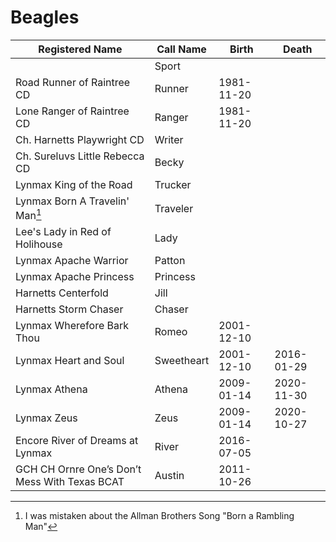 # Beagles 

| Registered Name | Call Name | Birth | Death |
|-----------------|-----------|-------|-------|
|| Sport ||
| Road Runner of Raintree CD | Runner | 1981-11-20 |
| Lone Ranger of Raintree CD | Ranger | 1981-11-20 |
| Ch. Harnetts Playwright CD | Writer ||
| Ch. Sureluvs Little Rebecca CD | Becky ||
| Lynmax King of the Road | Trucker ||
| Lynmax Born A Travelin' Man[^1] | Traveler ||
| Lee's Lady in Red of Holihouse | Lady ||
| Lynmax Apache Warrior | Patton ||
| Lynmax Apache Princess | Princess ||
| Harnetts Centerfold | Jill ||
| Harnetts Storm Chaser | Chaser ||
| Lynmax Wherefore Bark Thou | Romeo | 2001-12-10 |
| Lynmax Heart and Soul | Sweetheart | 2001-12-10 | 2016-01-29 |
| Lynmax Athena | Athena | 2009-01-14 | 2020-11-30 |
| Lynmax Zeus | Zeus | 2009-01-14 | 2020-10-27 |
| Encore River of Dreams at Lynmax | River | 2016-07-05 ||
| GCH CH Ornre One’s Don’t Mess With Texas BCAT | Austin | 2011-10-26 ||

[^1]: I was mistaken about the Allman Brothers Song "Born a Rambling Man"
